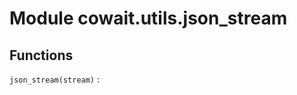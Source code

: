 Module cowait.utils.json_stream
===============================

Functions
---------

    
`json_stream(stream)`
: